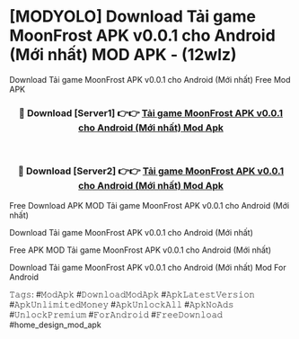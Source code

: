 # [MODYOLO] Download Tải game MoonFrost APK v0.0.1 cho Android (Mới nhất) MOD APK - (12wlz)
Download Tải game MoonFrost APK v0.0.1 cho Android (Mới nhất) Free Mod APK

<div align="center">
<h3>🔴 Download [Server1] 👉👉 <a href="https://apk-comot.site?title=Tải_game_MoonFrost_APK_v0.0.1_cho_Android_(Mới_nhất)">Tải game MoonFrost APK v0.0.1 cho Android (Mới nhất) Mod Apk</a></h3><br>

<h3>🔴 Download [Server2] 👉👉 <a href="https://apk-comot.site?title=Tải_game_MoonFrost_APK_v0.0.1_cho_Android_(Mới_nhất)">Tải game MoonFrost APK v0.0.1 cho Android (Mới nhất) Mod Apk</a></h3>
</div>


Free Download APK MOD Tải game MoonFrost APK v0.0.1 cho Android (Mới nhất)

Download Tải game MoonFrost APK v0.0.1 cho Android (Mới nhất) 

Free APK MOD Tải game MoonFrost APK v0.0.1 cho Android (Mới nhất) 

Download Tải game MoonFrost APK v0.0.1 cho Android (Mới nhất) Mod For Android

𝚃𝚊𝚐𝚜: #𝙼𝚘𝚍𝙰𝚙𝚔 #𝙳𝚘𝚠𝚗𝚕𝚘𝚊𝚍𝙼𝚘𝚍𝙰𝚙𝚔 #𝙰𝚙𝚔𝙻𝚊𝚝𝚎𝚜𝚝𝚅𝚎𝚛𝚜𝚒𝚘𝚗 #𝙰𝚙𝚔𝚄𝚗𝚕𝚒𝚖𝚒𝚝𝚎𝚍𝙼𝚘𝚗𝚎𝚢 #𝙰𝚙𝚔𝚄𝚗𝚕𝚘𝚌𝚔𝙰𝚕𝚕 #𝙰𝚙𝚔𝙽𝚘𝙰𝚍𝚜 #𝚄𝚗𝚕𝚘𝚌𝚔𝙿𝚛𝚎𝚖𝚒𝚞𝚖 #𝙵𝚘𝚛𝙰𝚗𝚍𝚛𝚘𝚒𝚍 #𝙵𝚛𝚎𝚎𝙳𝚘𝚠𝚗𝚕𝚘𝚊𝚍 #home_design_mod_apk